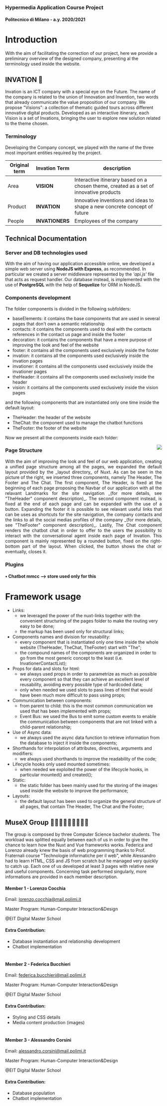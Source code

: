 ### Hypermedia Application Course Project

#### Politecnico di Milano - a.y. 2020/2021

# Introduction

With the aim of facilitating the correction of our project, here we provide a preliminary overview of the designed company, presenting al the terminology used inside the website.

## INVATION 🚀

Invation is an ICT company with a special eye on the Future. The name of the company is related to the union of Innovation and Invention, two words that already communicate the value proposition of our company. We propose "Visions": a collection of thematic guided tours across different innovative digital products. Developed as an interactive itinerary, each Vision is a set of Invations, bringing the user to explore new solution related to the theme chosen.

### Terminology

Developing the Company concept, we played with the name of the three most important entities required by the project.

| Original term | Invation Term   | description                                                                            |
| ------------- | --------------- | -------------------------------------------------------------------------------------- |
| Area          | **VISION**      | Interactive itinerary based on a chosen theme, created as a set of innovative products |
| Product       | **INVATION**    | Innovative inventions and ideas to shape a new concrete concept of future              |
| People        | **INVATIONERS** | Employees of the company                                                               |

## Technical Documentation

### Server and DB technologies used

With the aim of having our application accessible online, we developed a simple web server using **NodeJS with Express**, as recommended. In particular we created a server middleware represented by the _'api.js'_ file that acts as request handler. Our database instead, is implemented with the use of **PostgreSQL** with the help of **Sequelize** for ORM in NodeJS.

### Components development

The folder components is divided in the following subfolders:

- baseElements: it contains the base components that are used in several pages that don't own a semantic relationship
- contacts: it contains the components used to deal with the contacts references in the contact us page and inside the footer
- decoration: it contains the components that have a mere purpose of improving the look and feel of the website
- footer: it contains all the components used exclusively inside the footer
- invation: it contains all the components used exclusively inside the invation pages
- invationer: it contains all the components used exclusively inside the invationer pages
- theHeader: it contains all the components used exclusively inside the header
- vision: it contains all the components used exclusively inside the vision pages

and the following components that are instantiated only one time inside the default layout:

- TheHeader: the header of the website
- TheChat: the component used to manage the chatbot functions
- TheFooter: the footer of the website

Now we present all the components inside each folder:

<img align="right" src="https://imgur.com/sgtaVez.png" />
 
### Page Structure
<div align="justify"> With the aim of improving the look and feel of our web application, creating a unified page structure among all the pages, we expanded the default layout provided by the _layout directory_ of Nuxt. As can be seen in the picture of the right, we inserted three components, namely The Header, The Footer and The Chat. The first component, The Header, is fixed at the beginning of each page proposing the Navbar of our application with all the relavant Landmarks for the site navigation _(for more details, see "TheHeader" component description)_. The second component instead, is fixed at the end of each page and can be expanded with the use of a button. Expanding the footer it is possible to see relavant useful links that can be uses as shortcuts for the site navigation, the company contacts and the links to all the social medias profiles of the company _(for more details, see "TheFooter" component description)_. Lastly, The Chat component renders the chatbot chat in order to offer to the users the possibility to interact with the conversational agent inside each page of Invation. This component is mainly represented by a rounded button, fixed on the right-bottom part of the layout. When clicked, the button shows the chat or eventually, closes it.  </div>

### Plugins

#### • Chatbot mmcc --> store used only for this

# Framework usage

- Links:
  - we leveraged the power of the nuxt-links together with the convenient structuring of the pages folder to make the routing very easy to be done;
  - the <a> markup has been used only for structural links;
- Components names and division for reusability:
  - every component that is instantiated only one time inside the whole website (TheHeader, TheChat, TheFooter) start with "The";
  - the compound names of the components are organized in order to go from the most generic concept to the least (i.e. InvationerContactList);
- Props for data and slots for html:
  - we always used props in order to parametrize as much as possible every component so that they can achieve an excellent level of reusability, avoiding every possible type of hardcoded data;
  - only when needed we used slots to pass lines of html that would have been much more difficult to pass using props;
- Communication between components:
  - from parent to child: this is the most common communication we used that has been implemented with props;
  - Event Bus: we used the Bus to emit some custom events to enable the communication between components that are not linked with a child-parent relationship;
- Use of Async data:
  - we always used the async data function to retrieve information from the database to inject it inside the components;
- Shorthands for interpolation of attributes, directives, arguments and modifiers:
  - we always used shorthands to improve the readability of the code;
- Lifecycle hooks only used mounted sometimes:
  - when needed we exploited the power of the lifecycle hooks, in particular mounted() and created();
- Static:
  - the static folder has been mainly used for the storing of the images used inside the website to improve the performance;
- Layouts:
  - the default layout has been used to organize the general structure of all pages, that contain The Header, The Chat and the Footer;

## MuseX Group 🧑🏻‍💻👩🏻‍💻👨🏼‍💻

The group is composed by three Computer Science bachelor students. The workload was splitted equally between each of us in order to give the chance to learn how the Nuxt and Vue frameworks works. Federica and Lorenzo already knew the basis of web programming thanks to Prof. Fraternali course "Technologie informatiche per il web", while Alessandro had to learn HTML, CSS and JS from scratch but he managed very quickly to catch up. Each one of us developed at least 3 pages with relative new and useful components. Concerning task performed singularly, more informations are provided in each member description.

#### Member 1 - Lorenzo Cocchia

Email: lorenzo.cocchia@mail.polimi.it

Master Program: Human-Computer Interaction&Design

@EIT Digital Master School

#### Extra Contribution:

- Database instantiation and relationship development
- Chatbot implementation

#

#### Member 2 - Federica Bucchieri

Email: federica.bucchieri@mail.polimi.it

Master Program: Human-Computer Interaction&Design

@EIT Digital Master School

#### Extra Contribution:

- Styling and CSS details
- Media content production (images)

#

#### Member 3 - Alessandro Corsini

Email: alessandro.corsini@mail.polimi.it

Master Program: Human-Computer Interaction&Design

@EIT Digital Master School

#### Extra Contribution:

- Database population
- Chatbot implementation
